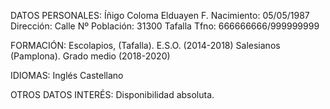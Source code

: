 DATOS PERSONALES:
Íñigo Coloma Elduayen
F. Nacimiento: 05/05/1987
Dirección: Calle Nº
Población: 31300 Tafalla
Tfno: 666666666/999999999

FORMACIÓN:
Escolapios, (Tafalla).
E.S.O. (2014-2018)
Salesianos (Pamplona).
Grado medio 
(2018-2020)

IDIOMAS:
Inglés 
Castellano

OTROS DATOS INTERÉS:
Disponibilidad absoluta.
